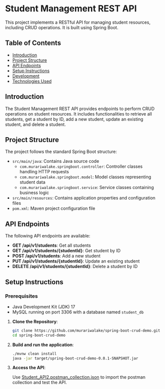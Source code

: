 # Student Management REST API

This project implements a RESTful API for managing student resources, including CRUD operations. It is built using Spring Boot.

## Table of Contents

- [Introduction](#introduction)
- [Project Structure](#project-structure)
- [API Endpoints](#api-endpoints)
- [Setup Instructions](#setup-instructions)
- [Development](#development)
- [Technologies Used](#technologies-used)

## Introduction

The Student Management REST API provides endpoints to perform CRUD operations on student resources. It includes functionalities to retrieve all students, get a student by ID, add a new student, update an existing student, and delete a student.

## Project Structure

The project follows the standard Spring Boot structure:

- `src/main/java`: Contains Java source code
   - `com.murariwalake.springboot.controller`: Controller classes handling HTTP requests
   - `com.murariwalake.springboot.model`: Model classes representing student data
   - `com.murariwalake.springboot.service`: Service classes containing business logic
- `src/main/resources`: Contains application properties and configuration files
- `pom.xml`: Maven project configuration file

## API Endpoints

The following API endpoints are available:

- **GET /api/v1/students**: Get all students
- **GET /api/v1/students/{studentId}**: Get student by ID
- **POST /api/v1/students**: Add a new student
- **PUT /api/v1/students/{studentId}**: Update an existing student
- **DELETE /api/v1/students/{studentId}**: Delete a student by ID

## Setup Instructions

### Prerequisites
- Java Development Kit (JDK) 17
- MySQL running on port 3306 with a database named `student_db`

1. **Clone the Repository**:

   ```bash
   git clone https://github.com/murariwalake/spring-boot-crud-demo.git
   cd spring-boot-crud-demo
2. **Build and run the application**:

   ```bash
   ./mvnw clean install
   java -jar target/spring-boot-crud-demo-0.0.1-SNAPSHOT.jar
   ```
3. **Access the API**:

   Use [Student_API2.postman_collection.json](./Student_API2.postman_collection.json) to import the postman collection and test the API.
